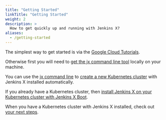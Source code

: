 ```yaml
---
title: "Getting Started"
linkTitle: "Getting Started"
weight: 2
description: >
  How to get quickly up and running with Jenkins X?
aliases:
  - /getting-started
---
```


The simplest way to get started is via the [Google Cloud Tutorials](/docs/managing-jx/tutorials/google-hosted/).

Otherwise first you will need to [get the jx command line tool](/docs/getting-started/setup/install/) locally on your machine.

You can use the [jx command line](/commands/jx/#jx) to [create a new Kubernetes cluster](/docs/getting-started/setup/create-cluster/) with Jenkins X installed automatically.

If you already have a Kubernetes cluster, then [install Jenkins X on your Kubernetes cluster with Jenkins X Boot](/docs/getting-started/setup/boot/).

When you have a Kubernetes cluster with Jenkins X installed, check out [your next steps](/docs/getting-started/next/).
